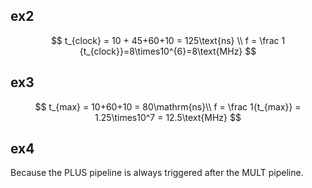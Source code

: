 ## ex2

$$
t_{clock} = 10 + 45+60+10 = 125\text{ns} \\
f = \frac 1 {t_{clock}}=8\times10^{6}=8\text{MHz}
$$

## ex3

$$
t_{max} = 10+60+10 = 80\mathrm{ns}\\
f = \frac 1{t_{max}} = 1.25\times10^7 = 12.5\text{MHz}
$$

## ex4

Because the PLUS pipeline is always triggered after the MULT pipeline.

